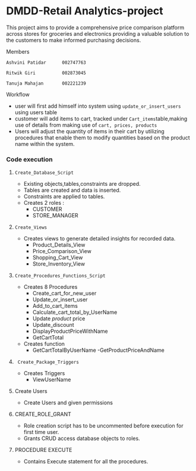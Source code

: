 
# DMDD-Retail Analytics-project

This project aims to provide a comprehensive price comparison platform across stores for groceries and electronics providing a valuable solution to the customers to make informed purchasing decisions.

Members
```
Ashvini Patidar      002747763

Ritwik Giri          002873045

Tanuja Mahajan       002221239

```


Workflow 
- user will first add himself into system using ```update_or_insert_users``` using users table 
- customer will add items to cart, tracked under ```Cart_items```table,making use of details from making use of ```cart, prices, products```
- Users will adjust the quantity of items in their cart by utilizing procedures that enable them to modify quantities based on the product name within the system.

### Code execution
1. `Create_Database_Script`
    * Existing objects,tables,constraints are dropped.
    * Tables are created and data is inserted.
    * Constraints are applied to tables.
    * Creates 2 roles :
        - CUSTOMER
        - STORE_MANAGER

2. `Create_Views`
    * Creates  views to generate detailed insights for recorded data.
        - Product_Details_View
        - Price_Comparison_View
        - Shopping_Cart_View
        - Store_Inventory_View

3. `Create_Procedures_Functions_Script`
    * Creates 8 Procedures 
        - Create_cart_for_new_user
        - Update_or_insert_user
        - Add_to_cart_items 
        - Calculate_cart_total_by_UserName
        - Update _product_ price
        - Update_discount
        - DisplayProductPriceWithName
        - GetCartTotal
    * Creates function 
        - GetCartTotalByUserName
        -GetProductPriceAndName      

4. ` Create_Package_Triggers`
     * Creates Triggers 
        - ViewUserName



5. Create Users
    * Create Users and given permissions


6. CREATE_ROLE_GRANT
    * Role creation script has to be uncommented before execution for first time user.
    * Grants CRUD access database objects to roles. 


	
7. PROCEDURE EXECUTE
    * Contains Execute statement for all the procedures.